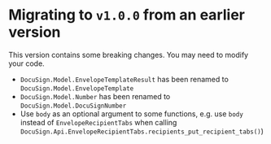 # Migrating to `v1.0.0` from an earlier version

This version contains some breaking changes. You may need to modify your code.

- `DocuSign.Model.EnvelopeTemplateResult` has been renamed to `DocuSign.Model.EnvelopeTemplate`
- `DocuSign.Model.Number` has been renamed to `DocuSign.Model.DocuSignNumber`
- Use `body` as an optional argument to some functions, e.g. use `body` instead of `EnvelopeRecipientTabs` when calling `DocuSign.Api.EnvelopeRecipientTabs.recipients_put_recipient_tabs()`)
